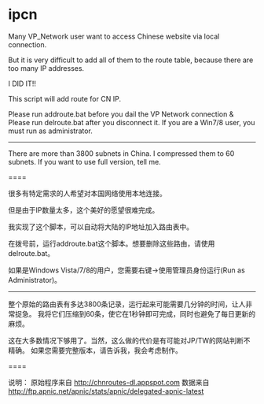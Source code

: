 ipcn
====

Many VP_Network user want to access Chinese website via local connection.

But it is very difficult to add all of them to the route table, because there are too many IP addresses.

I DID IT!!

This script will add route for CN IP. 

Please run addroute.bat before you dail the VP Network connection &
Please run delroute.bat after you disconnect it.
If you are a Win7/8 user, you must run as administrator.

****
There are more than 3800 subnets in China. I compressed them to 60 subnets.
If you want to use full version, tell me.


====

很多有特定需求的人希望对本国网络使用本地连接。

但是由于IP数量太多，这个美好的愿望很难完成。

我实现了这个脚本，可以自动将大陆的IP地址加入路由表中。

在拨号前，运行addroute.bat这个脚本。想要删除这些路由，请使用delroute.bat。

如果是Windows Vista/7/8的用户，您需要右键->使用管理员身份运行(Run as Administrator)。

****

整个原始的路由表有多达3800条记录，运行起来可能需要几分钟的时间，让人非常捉急。
我将它们压缩到60条，使它在1秒钟即可完成，同时也避免了每日更新的麻烦。

这在大多数情况下够用了。当然，这么做的代价是有可能对JP/TW的网站判断不精确。
如果您需要完整版本，请告诉我，我会考虑制作。

====

说明：
原始程序来自
http://chnroutes-dl.appspot.com
数据来自
http://ftp.apnic.net/apnic/stats/apnic/delegated-apnic-latest
